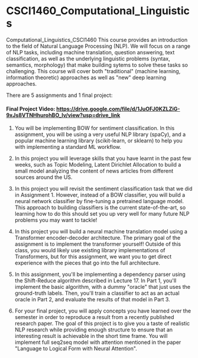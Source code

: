 # CSCI1460_Computational_Linguistics

Computational_Linguistics_CSCI1460
This course provides an introduction to the field of Natural Language Processing (NLP). We will focus on a range of NLP tasks, including machine translation, question answering, text classification, as well as the underlying linguistic problems (syntax, semantics, morphology) that make building sytems to solve these tasks so challenging. This course will cover both "traditional" (machine learning, information theoretic) approaches as well as "new" deep learning approaches.

There are 5 assignments and 1 final project:

#### Final Project Video: https://drive.google.com/file/d/1JuOFJ0KZLZiG-9xJs8VTNHhurohBO_lv/view?usp=drive_link

1. You will be implementing BOW for sentiment classification. In this assignment, you will be using a very useful NLP library (spaCy), and a popular machine learning library (scikit-learn, or sklearn) to help you with implementing a standard ML workflow.

2. In this project you will leverage skills that you have learnt in the past few weeks, such as Topic Modeling, Latent Dirichlet Allocation to build a small model analyzing the content of news articles from different sources around the US.

3. In this project you will revisit the sentiment classification task that we did in Assignment 1. However, instead of a BOW classifier, you will build a neural network classifier by fine-tuning a pretrained language model. This approach to building classifiers is the current state-of-the-art, so learning how to do this should set you up very well for many future NLP problems you may want to tackle!

4. In this project you will build a neural machine translation model using a Transformer encoder-decoder architecture. The primary goal of the assignment is to implement the transformer yourself! Outside of this class, you would likely use existing library implementations of Transformers, but for this assignment, we want you to get direct experience with the pieces that go into the full architecture.

5. In this assignment, you'll be implementing a dependency parser using the Shift-Reduce algorithm described in Lecture 17. In Part 1, you'll implement the basic algorithm, with a dummy "oracle" that just uses the ground-truth labels. Then, you'll train a classifier to act as an actual oracle in Part 2, and evaluate the results of that model in Part 3.

6. For your final project, you will apply concepts you have learned over the semester in order to reproduce a result from a recently published research paper. The goal of this project is to give you a taste of realistic NLP research while providing enough structure to ensure that an interesting result is achievable in the short time frame. You will implement full seq2seq model with attention mentioned in the paper "Language to Logical Form with Neural Attention".
